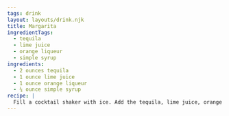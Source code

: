 ```yaml
---
tags: drink
layout: layouts/drink.njk
title: Margarita
ingredientTags:
  - tequila
  - lime juice
  - orange liqueur
  - simple syrup
ingredients:
  - 2 ounces tequila
  - 1 ounce lime juice
  - 1 ounce orange liqueur
  - ¼ ounce simple syrup
recipe: |
  Fill a cocktail shaker with ice. Add the tequila, lime juice, orange liqueur, and simple syrup. Shake until chilled. Strain into a rocks glass filled with ice cubes.
---
```


